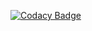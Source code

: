 [![Codacy Badge](https://app.codacy.com/project/badge/Grade/766d40ee05ba4598b446abbbe64fb4a3)](https://www.codacy.com/gh/SergeiVorontsov/topjava/dashboard?utm_source=github.com&amp;utm_medium=referral&amp;utm_content=SergeiVorontsov/topjava&amp;utm_campaign=Badge_Grade)
